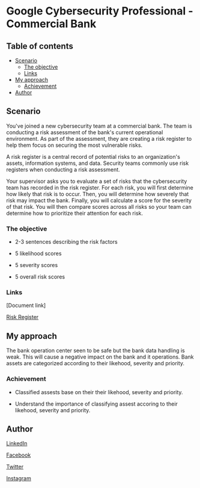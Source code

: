 # Google Cybersecurity Professional - Commercial Bank

## Table of contents

- [Scenario](#scenario)
  - [The objective](#the-objective)
  - [Links](#links)
- [My approach](#my-approach)
  - [Achievement](#achievement)
- [Author](#author)

## Scenario

You've joined a new cybersecurity team at a commercial bank. The team is conducting a risk assessment of the bank's current operational environment. As part of the assessment, they are creating a risk register to help them focus on securing the most vulnerable risks.

A risk register is a central record of potential risks to an organization's assets, information systems, and data. Security teams commonly use risk registers when conducting a risk assessment.

Your supervisor asks you to evaluate a set of risks that the cybersecurity team has recorded in the risk register. For each risk, you will first determine how likely that risk is to occur. Then, you will determine how severely that risk may impact the bank. Finally, you will calculate a score for the severity of that risk. You will then compare scores across all risks so your team can determine how to prioritize their attention for each risk.

### The objective

- 2-3 sentences describing the risk factors

- 5 likelihood scores

- 5 severity scores

- 5 overall risk scores

### Links

[Document link]

[Risk Register](https://docs.google.com/document/d/17s3diCDBkui4cqlrx0GnBypdzLHCx4W-GJuVdpSKd0A/edit?usp=drive_link&resourcekey=0-NchTWZfUkloYoYl1PDlgQQ)

## My approach

The bank operation center seen to be safe but the bank data handling is weak. This will cause a negative impact on the bank and it operations. Bank assets are categorized according to their likehood, severity and priority.

### Achievement

- Classified assests base on their their likehood, severity and priority.

- Understand the importance of classifying assest accoring to their likehood, severity and priority.

## Author

[LinkedIn](www.linkedin.com/in/olagoke-holo)

[Facebook](https://web.facebook.com/olagoke.holo.3/)

[Twitter](https://twitter.com/olarragoken)

[Instagram](https://www.instagram.com/holoolagoke/)
